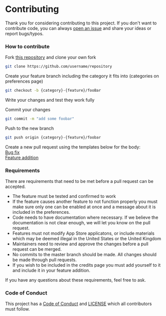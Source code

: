 # Contributing
Thank you for considering contributing to this project. If you don't want to contribute code, you can always [open an issue](https://github.com/castyte/osssettings/issues/new) and share your ideas or report bugs/typos.

### How to contribute
Fork [this repository](https://github.com/castyte/osssettings/fork) and clone your own fork

```sh
git clone https://github.com/username/repository
```

Create your feature branch including the category it fits into (categories on preferences page)
```sh
git checkout -b {category}-{feature}/fooBar
```

Write your changes and test they work fully

Commit your changes
```sh
git commit -m "add some foobar"
```

Push to the new branch
```sh
git push origin {category}-{feature}/foobar
```

Create a new pull request using the templates below for the body:  
[Bug fix](https://raw.githubusercontent.com/castyte/osssettings/master/.github/PULL_REQUEST_TEMPLATE/bug.md)  
[Feature addition](https://raw.githubusercontent.com/castyte/osssettings/master/.github/PULL_REQUEST_TEMPLATE/feature.md)  

### Requirements
There are requirements that need to be met before a pull request can be accepted.

- The feature must be tested and confirmed to work
- If the feature causes another feature to not function properly you must make sure only one can be enabled at once and a message about it is included in the preferences.
- Code needs to have documentation where necessary. If we believe the documentation is not clear enough, we will let you know on the pull request.
- Features must not modify App Store applicatons, or include materials which may be deemed illegal in the United States or the United Kingdom
- Maintainers need to review and approve the changes before a pull request can be merged.
- No commits to the master branch should be made. All changes should be made through pull requests.
- If you wish to be included in the credits page you must add yourself to it and include it in your feature addition.

If you have any questions about these requirements, feel free to ask.

### Code of Conduct
This project has a [Code of Conduct](https://github.com/castyte/osssettings/blob/master/CODE_OF_CONDUCT.md) and [LICENSE](https://github.com/castyte/osssettings/blob/master/LICENSE) which all contributors must follow.

